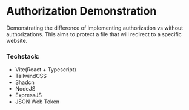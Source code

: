 # Authorization Demonstration

Demonstrating the difference of implementing authorization vs without authorizations. This aims to protect a file that will redirect to a specific website.

### Techstack:

- Vite(React + Typescript)
- TailwindCSS
- Shadcn
- NodeJS
- ExpressJS
- JSON Web Token
